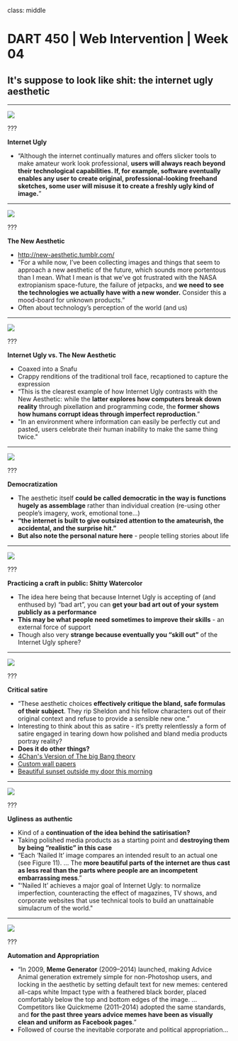 class: middle

# DART 450 | Web Intervention | Week 04
## It's suppose to look like shit: the internet ugly aesthetic

---

![](images/internet-ugly-1.png)

???

__Internet Ugly__

- “Although the internet continually matures and offers slicker tools to make amateur work look professional, __users will always reach beyond their technological capabilities. If, for example, software eventually enables any user to create original, professional-looking freehand sketches, some user will misuse it to create a freshly ugly kind of image.__”

---

![](images/internet-ugly-2.png)

???

__The New Aesthetic__

- http://new-aesthetic.tumblr.com/
- "For a while now, I’ve been collecting images and things that seem to approach a new aesthetic of the future, which sounds more portentous than I mean. What I mean is that we’ve got frustrated with the NASA extropianism space-future, the failure of jetpacks, and __we need to see the technologies we actually have with a new wonder.__ Consider this a mood-board for unknown products.”
- Often about technology’s perception of the world (and us)

---

![](images/internet-ugly-3.png)

???

__Internet Ugly vs. The New Aesthetic__

- Coaxed into a Snafu
- Crappy renditions of the traditional troll face, recaptioned to capture the expression
- “This is the clearest example of how Internet Ugly contrasts with the New Aesthetic: while the __latter explores how computers break down reality__ through pixellation and programming code, the __former shows how humans corrupt ideas through imperfect reproduction__.”
- "In an environment where information can easily be perfectly cut and pasted, users celebrate their human inability to make the same thing twice."

---

![](images/internet-ugly-4.png)

???

__Democratization__

- The aesthetic itself __could be called democratic in the way is functions hugely as assemblage__ rather than individual creation (re-using other people’s imagery, work, emotional tone...)
- __“the internet is built to give outsized attention to the amateurish, the accidental, and the surprise hit.”__
- __But also note the personal nature here__ - people telling stories about life

---

![](images/internet-ugly-5.png)

???

__Practicing a craft in public: Shitty Watercolor__

- The idea here being that because Internet Ugly is accepting of (and enthused by) “bad art”, you can __get your bad art out of your system publicly as a performance__
- __This may be what people need sometimes to improve their skills__ - an external force of support
- Though also very __strange because eventually you “skill out”__ of the Internet Ugly sphere?

---

![](images/internet-ugly-6.png)

???

__Critical satire__

- “These aesthetic choices __effectively critique the bland, safe formulas of their subject__. They rip Sheldon and his fellow characters out of their original context and refuse to provide a sensible new one.”
- Interesting to think about this as satire - it’s pretty relentlessly a form of satire engaged in tearing down how polished and bland media products portray reality?
- __Does it do other things?__
- [4Chan's Version of The big Bang theory](https://imgur.com/a/qVX7b)
- [Custom wall papers](https://imgur.com/a/5wizH)
- [Beautiful sunset outside my door this morning](https://www.reddit.com/r/ShittyEarthPorn/comments/spgbu/beautiful_sunset_outside_my_door_this_morning/)

---

![](images/internet-ugly-7.png)

???

__Ugliness as authentic__

- Kind of a __continuation of the idea behind the satirisation?__
- Taking polished media products as a starting point and __destroying them by being “realistic” in this case__
- “Each ‘Nailed It’ image compares an intended result to an actual one (see Figure 11). ... The __more beautiful parts of the internet are thus cast as less real than the parts where people are an incompetent embarrassing mess__.”
- "‘Nailed It’ achieves a major goal of Internet Ugly: to normalize imperfection, counteracting the effect of magazines, TV shows, and corporate websites that use technical tools to build an unattainable simulacrum of the world."

---

![](images/internet-ugly-8.png)

???

__Automation and Appropriation__

- “In 2009, __Meme Generator__ (2009–2014) launched, making Advice Animal generation extremely simple for non-Photoshop users, and locking in the aesthetic by setting default text for new memes: centered all-caps white Impact type with a feathered black border, placed comfortably below the top and bottom edges of the image. ... Competitors like Quickmeme (2011–2014) adopted the same standards, and __for the past three years advice memes have been as visually clean and uniform as Facebook pages__.”
- Followed of course the inevitable corporate and political appropriation...
